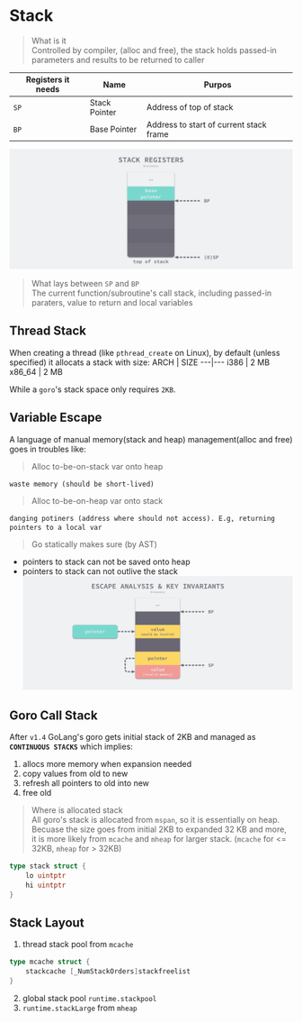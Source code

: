 # Stack

>What is it  
Controlled by compiler, (alloc and free), the stack holds passed-in parameters and results to be returned to caller

Registers it needs | Name | Purpos
---|---|---
`SP` | Stack Pointer | Address of top of stack
`BP` |  Base Pointer | Address to start of current stack frame


![](img/memory/stack-registers.png)


>What lays between `SP` and `BP`  
The current function/subroutine's call stack, including passed-in paraters, value to return and local variables 

## Thread Stack

When creating a thread (like `pthread_create` on Linux), by default (unless specified) it allocats a stack with size:
ARCH | SIZE
---|---
i386 | 2 MB
x86_64 | 2 MB

While a `goro`'s stack space only requires `2KB`.


## Variable Escape
A language of manual memory(stack and heap) management(alloc and free) goes in troubles like: 
>Alloc to-be-on-stack var onto heap  
    
    waste memory (should be short-lived)
>Alloc to-be-on-heap var onto stack 

    danging potiners (address where should not access). E.g, returning pointers to a local var

>Go statically makes sure (by AST) 
* pointers to stack can not be saved onto heap
* pointers to stack can not outlive the stack
![](img/memory/escape-analysis-and-key-invariants.png)


## Goro Call Stack
After `v1.4` GoLang's goro gets initial stack of 2KB and managed as **`CONTINUOUS STACKS`** which implies:
1. allocs more memory when expansion needed
1. copy values from old to new
1. refresh all pointers to old into new
1. free old

>Where is allocated stack  
All goro's stack is allocated from `mspan`, so it is essentially on heap. Becuase the size goes from initial 2KB to expanded 32 KB and more, it is more likely from `mcache` and `mheap` for larger stack. (`mcache` for <= 32KB, `mheap` for > 32KB)

```go
type stack struct {
	lo uintptr
	hi uintptr
}
```

## Stack Layout
1. thread stack pool from `mcache`
```go
type mcache struct {
	stackcache [_NumStackOrders]stackfreelist
}
```
2. global stack pool `runtime.stackpool`
1. `runtime.stackLarge` from `mheap` 